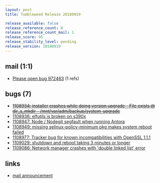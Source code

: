 ```yaml
---
layout: post
title: Tumbleweed Release 20180919

release_available: false
release_reference_count: 8
release_reference_count_mail: 1
release_score: 95
release_stability_level: pending
release_version: 20180919
---
```


## mail (1:1)

- [Please open bug 972463](https://lists.opensuse.org/opensuse-factory/2018-09/msg00137.html) (1 refs)

## bugs (7)

<!--more-->

- ~~[1108934: installer crashes while doing version upgrade - File exists @ dir_s_mkdir - /mnt/var/adm/backup/system-upgrade](https://bugzilla.opensuse.org/show_bug.cgi?id=1108934)~~
- [1108936: elfutils is broken on s390x](https://bugzilla.opensuse.org/show_bug.cgi?id=1108936)
- [1108947: Node / Nodegit segfault when running Antora](https://bugzilla.opensuse.org/show_bug.cgi?id=1108947)
- [1108949: missing selinux-policy-minimum pkg makes system reboot failed](https://bugzilla.opensuse.org/show_bug.cgi?id=1108949)
- [1108977: Tracker bug for known incompatibilities with OpenSSL 1.1.1](https://bugzilla.opensuse.org/show_bug.cgi?id=1108977)
- [1109029: shutdown and reboot taking 3 minutes or longer](https://bugzilla.opensuse.org/show_bug.cgi?id=1109029)
- [1109086: Network manager crashes with 'double linked list' error](https://bugzilla.opensuse.org/show_bug.cgi?id=1109086)



## links

- [mail announcement](https://lists.opensuse.org/opensuse-factory/2018-09/msg00135.html)
